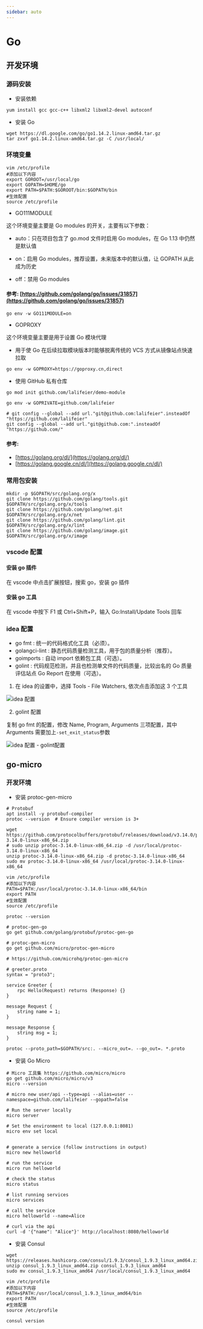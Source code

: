 ```yaml
---
sidebar: auto
---
```


# Go

## 开发环境

### 源码安装

- 安装依赖

```shell
yum install gcc gcc-c++ libxml2 libxml2-devel autoconf
```

- 安装 Go

```shell
wget https://dl.google.com/go/go1.14.2.linux-amd64.tar.gz
tar zxvf go1.14.2.linux-amd64.tar.gz -C /usr/local/
```

### 环境变量

```shell
vim /etc/profile
#添加以下内容
export GOROOT=/usr/local/go
export GOPATH=$HOME/go
export PATH=$PATH:$GOROOT/bin:$GOPATH/bin
#生效配置
source /etc/profile
```

- GO111MODULE

这个环境变量主要是 Go modules 的开关，主要有以下参数：

- auto：只在项目包含了 go.mod 文件时启用 Go modules，在 Go 1.13 中仍然是默认值

- on：启用 Go modules，推荐设置，未来版本中的默认值，让 GOPATH 从此成为历史

- off：禁用 Go modules

#### 参考: [https://github.com/golang/go/issues/31857](https://github.com/golang/go/issues/31857)

```shell
go env -w GO111MODULE=on
```

- GOPROXY

这个环境变量主要是用于设置 Go 模块代理

- 用于使 Go 在后续拉取模块版本时能够脱离传统的 VCS 方式从镜像站点快速拉取

```shell
go env -w GOPROXY=https://goproxy.cn,direct
```

- 使用 GitHub 私有仓库

```shell
go mod init github.com/lalifeier/demo-module

go env -w GOPRIVATE=github.com/lalifeier

# git config --global --add url."git@github.com:lalifeier".insteadOf "https://github.com/lalifeier"
git config --global --add url."git@github.com:".insteadOf "https://github.com/"
```

#### 参考:

- [https://golang.org/dl/](https://golang.org/dl/)
- [https://golang.google.cn/dl/](https://golang.google.cn/dl/)

### 常用包安装

```shell
mkdir -p $GOPATH/src/golang.org/x
git clone https://github.com/golang/tools.git $GOPATH/src/golang.org/x/tools
git clone https://github.com/golang/net.git $GOPATH/src/golang.org/x/net
git clone https://github.com/golang/lint.git $GOPATH/src/golang.org/x/lint
git clone https://github.com/golang/image.git $GOPATH/src/golang.org/x/image
```

### vscode 配置

#### 安装 go 插件

在 vscode 中点击扩展按钮，搜索 go，安装 go 插件

#### 安装 go 工具

在 vscode 中按下 F1 或 Ctrl+Shift+P，输入 Go:Install/Update Tools 回车

### idea 配置

- go fmt : 统一的代码格式化工具（必须）。
- golangci-lint : 静态代码质量检测工具，用于包的质量分析（推荐）。
- goimports : 自动 import 依赖包工具（可选）。
- golint : 代码规范检测，并且也检测单文件的代码质量，比较出名的 Go 质量评估站点 Go Report 在使用（可选）。

1. 在 idea 的设置中，选择 Tools - File Watchers, 依次点击添加这 3 个工具

![idea 配置](./idea-config.png)

2. golint 配置

复制 go fmt 的配置，修改 Name, Program, Arguments 三项配置，其中 Arguments 需要加上`-set_exit_status`参数

![idea 配置 - golint配置](./idea-config-golint-config.png)

## go-micro

### 开发环境

- 安装 protoc-gen-micro

```shell
# Protobuf
apt install -y protobuf-compiler
protoc --version  # Ensure compiler version is 3+

wget https://github.com/protocolbuffers/protobuf/releases/download/v3.14.0/protoc-3.14.0-linux-x86_64.zip
# sudo unzip protoc-3.14.0-linux-x86_64.zip -d /usr/local/protoc-3.14.0-linux-x86_64
unzip protoc-3.14.0-linux-x86_64.zip -d protoc-3.14.0-linux-x86_64
sudo mv protoc-3.14.0-linux-x86_64 /usr/local/protoc-3.14.0-linux-x86_64

vim /etc/profile
#添加以下内容
PATH=$PATH:/usr/local/protoc-3.14.0-linux-x86_64/bin
export PATH
#生效配置
source /etc/profile

protoc --version

# protoc-gen-go
go get github.com/golang/protobuf/protoc-gen-go

# protoc-gen-micro
go get github.com/micro/protoc-gen-micro
```

```shell
# https://github.com/microhq/protoc-gen-micro

# greeter.proto
syntax = "proto3";

service Greeter {
	rpc Hello(Request) returns (Response) {}
}

message Request {
	string name = 1;
}

message Response {
	string msg = 1;
}

protoc --proto_path=$GOPATH/src:. --micro_out=. --go_out=. *.proto
```

- 安装 Go Micro

```shell
# Micro 工具集 https://github.com/micro/micro
go get github.com/micro/micro/v3
micro --version

# micro new user/api --type=api --alias=user --namespace=github.com/lalifeier --gopath=false

# Run the server locally
micro server

# Set the environment to local (127.0.0.1:8081)
micro env set local


# generate a service (follow instructions in output)
micro new helloworld

# run the service
micro run helloworld

# check the status
micro status

# list running services
micro services

# call the service
micro helloworld --name=Alice

# curl via the api
curl -d '{"name": "Alice"}' http://localhost:8080/helloworld
```

- 安装 Consul

```shell
wget https://releases.hashicorp.com/consul/1.9.3/consul_1.9.3_linux_amd64.zip
unzip consul_1.9.3_linux_amd64.zip consul_1.9.3_linux_amd64
sudo mv consul_1.9.3_linux_amd64 /usr/local/consul_1.9.3_linux_amd64

vim /etc/profile
#添加以下内容
PATH=$PATH:/usr/local/consul_1.9.3_linux_amd64/bin
export PATH
#生效配置
source /etc/profile

consul version
```
